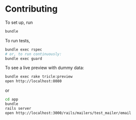 # Contributing

To set up, run

```bash
bundle
```

To run tests,

```bash
bundle exec rspec
# or, to run continuously:
bundle exec guard
```

To see a live preview with dummy data:

```bash
bundle exec rake tricle:preview
open http://localhost:8080
```

or

```bash
cd app
bundle
rails server
open http://localhost:3000/rails/mailers/test_mailer/email
```
